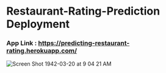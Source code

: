# Restaurant-Rating-Prediction Deployment
### App Link : https://predicting-restaurant-rating.herokuapp.com/
![Screen Shot 1942-03-20 at 9 04 21 AM](https://user-images.githubusercontent.com/44177280/84224186-784b4980-aaf9-11ea-961b-4462414aac9f.png)
